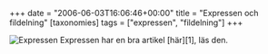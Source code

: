 +++
date = "2006-06-03T16:06:46+00:00"
title = "Expressen och fildelning"
[taxonomies]
tags = ["expressen", "fildelning"]
+++

<img id="image73" src="/images/2006/06/de13c7e7.gif" alt="Expressen" />  
Expressen har en bra artikel [här][1], läs den.



<small></small>

 [1]: https://web.archive.org/web/20060908112636/http://expressen.se/index.jsp?a=601757

